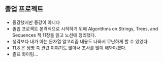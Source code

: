 ## 졸업 프로젝트
- 종강했지만 종강이 아니다
- 졸업 프로젝트 본격적으로 시작하기 위해 Algorithms on Strings, Trees, and Sequences 책 11장을 읽고 노션에 정리했다.
- 생각보다 내가 아는 문자열 알고리즘 내용도 나와서 무난하게 할 수 있었다.
- 11.8 은 생명 쪽 관련 이야기도 많아서 조사를 많이 해봐야겠다.
- 졸프 화이팅...
